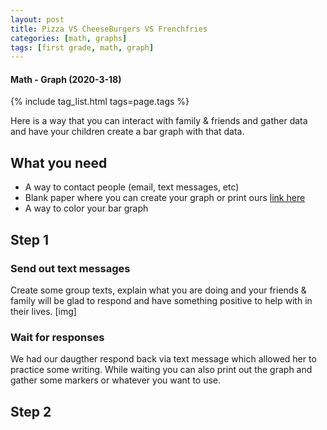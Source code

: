 ```yaml
---
layout: post
title: Pizza VS CheeseBurgers VS Frenchfries
categories: [math, graphs]
tags: [first grade, math, graph]
---
```

#### Math - Graph (2020-3-18)
{% include tag_list.html tags=page.tags  %}

Here is a way that you can interact with family &amp; friends and gather data and have your children create a bar graph with that data.

## What you need
* A way to contact people (email, text messages, etc)
* Blank paper where you can create your graph or print ours [link here](tbd)
* A way to color your bar graph

## Step 1

  ### Send out text messages

  Create some group texts, explain what you are doing and your friends &amp; family will be glad to respond and have something positive to help with in their lives.
  [img]

### Wait for responses 

  We had our daugther respond back via text message which allowed her to practice some writing.  While waiting you can also print out the graph and gather some markers or whatever you want to use.

## Step 2


